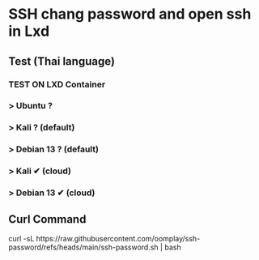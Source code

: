 <h1>SSH chang password and open ssh in Lxd</h1>
<h2> Test (Thai language)</h2>
<h3> TEST ON LXD Container</h3>
<h3>> Ubuntu ? </h3>
<h3>> Kali ? (default)</h3>
<h3>> Debian 13 ? (default)</h3>
<h3>> Kali ✔ (cloud)</h3>
<h3>> Debian 13 ✔ (cloud)</h3>
<h2>Curl Command</h2>
<p>curl -sL https://raw.githubusercontent.com/oomplay/ssh-password/refs/heads/main/ssh-password.sh | bash</p> 
